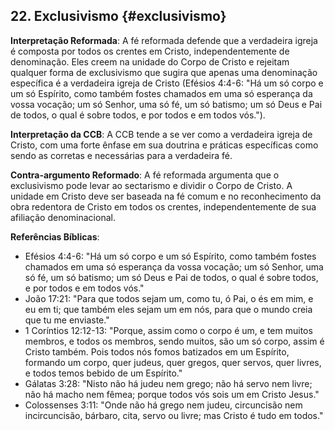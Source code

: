 ## 22. Exclusivismo {#exclusivismo}

**Interpretação Reformada**: A fé reformada defende que a verdadeira igreja é composta por todos os crentes em Cristo, independentemente de denominação. Eles creem na unidade do Corpo de Cristo e rejeitam qualquer forma de exclusivismo que sugira que apenas uma denominação específica é a verdadeira igreja de Cristo (Efésios 4:4-6: "Há um só corpo e um só Espírito, como também fostes chamados em uma só esperança da vossa vocação; um só Senhor, uma só fé, um só batismo; um só Deus e Pai de todos, o qual é sobre todos, e por todos e em todos vós.").

**Interpretação da CCB**: A CCB tende a se ver como a verdadeira igreja de Cristo, com uma forte ênfase em sua doutrina e práticas específicas como sendo as corretas e necessárias para a verdadeira fé.

**Contra-argumento Reformado**: A fé reformada argumenta que o exclusivismo pode levar ao sectarismo e dividir o Corpo de Cristo. A unidade em Cristo deve ser baseada na fé comum e no reconhecimento da obra redentora de Cristo em todos os crentes, independentemente de sua afiliação denominacional.

**Referências Bíblicas**:
- Efésios 4:4-6: "Há um só corpo e um só Espírito, como também fostes chamados em uma só esperança da vossa vocação; um só Senhor, uma só fé, um só batismo; um só Deus e Pai de todos, o qual é sobre todos, e por todos e em todos vós."
- João 17:21: "Para que todos sejam um, como tu, ó Pai, o és em mim, e eu em ti; que também eles sejam um em nós, para que o mundo creia que tu me enviaste."
- 1 Coríntios 12:12-13: "Porque, assim como o corpo é um, e tem muitos membros, e todos os membros, sendo muitos, são um só corpo, assim é Cristo também. Pois todos nós fomos batizados em um Espírito, formando um corpo, quer judeus, quer gregos, quer servos, quer livres, e todos temos bebido de um Espírito."
- Gálatas 3:28: "Nisto não há judeu nem grego; não há servo nem livre; não há macho nem fêmea; porque todos vós sois um em Cristo Jesus."
- Colossenses 3:11: "Onde não há grego nem judeu, circuncisão nem incircuncisão, bárbaro, cita, servo ou livre; mas Cristo é tudo em todos."
